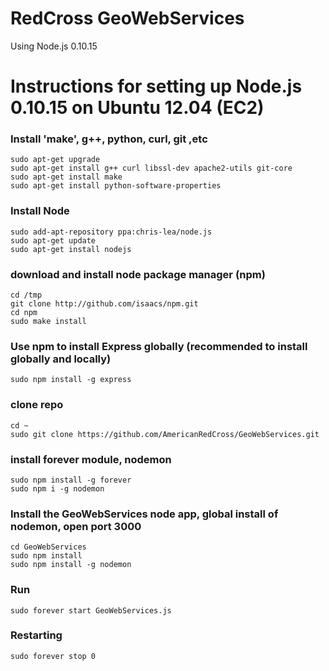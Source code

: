 RedCross GeoWebServices
============

Using Node.js 0.10.15

Instructions for setting up Node.js 0.10.15 on Ubuntu 12.04 (EC2)
=========================================================================	

### Install 'make', g++, python, curl, git ,etc
	sudo apt-get upgrade
	sudo apt-get install g++ curl libssl-dev apache2-utils git-core
	sudo apt-get install make
	sudo apt-get install python-software-properties

### Install Node
	sudo add-apt-repository ppa:chris-lea/node.js
	sudo apt-get update 
	sudo apt-get install nodejs

### download and install node package manager (npm)
	cd /tmp 
	git clone http://github.com/isaacs/npm.git 
	cd npm 
	sudo make install

### Use npm to install Express globally (recommended to install globally and locally)
	sudo npm install -g express

### clone repo
	cd ~
	sudo git clone https://github.com/AmericanRedCross/GeoWebServices.git

### install forever module, nodemon
	sudo npm install -g forever
	sudo npm i -g nodemon

### Install the GeoWebServices node app, global install of nodemon, open port 3000
	cd GeoWebServices
	sudo npm install
	sudo npm install -g nodemon

### Run
	sudo forever start GeoWebServices.js

### Restarting
	sudo forever stop 0







